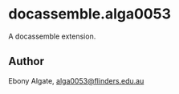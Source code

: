 # docassemble.alga0053

A docassemble extension.

## Author

Ebony Algate, alga0053@flinders.edu.au

